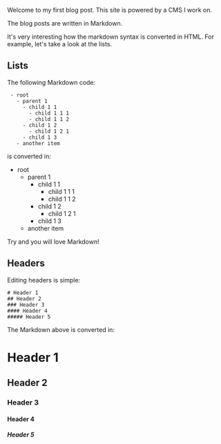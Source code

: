 Welcome to my first blog post. This site is powered by a CMS I work on.

The blog posts are written in Markdown.

It's very interesting how the markdown syntax is converted in HTML. For example, let's take  a look at the lists.

## Lists

The following Markdown code:

```
 - root
   - parent 1
     - child 1 1
       - child 1 1 1
       - child 1 1 2
     - child 1 2
       - child 1 2 1
     - child 1 3
   - another item
```

is converted in:

 - root
   - parent 1
     - child 1 1
       - child 1 1 1
       - child 1 1 2
     - child 1 2
       - child 1 2 1
     - child 1 3
   - another item

Try and you will love Markdown!

## Headers

Editing headers is simple:

```
# Header 1
## Header 2
### Header 3
#### Header 4
##### Header 5
```

The Markdown above is converted in:

# Header 1
## Header 2
### Header 3
#### Header 4
##### Header 5
